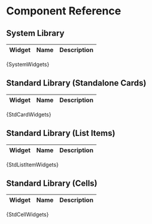 # Component Reference

## System Library

| Widget | Name | Description |
|--------|------|-------------|
{SystemWidgets}

## Standard Library (Standalone Cards)

| Widget | Name | Description |
|--------|------|-------------|
{StdCardWidgets}

## Standard Library (List Items)

| Widget | Name | Description |
|--------|------|-------------|
{StdListItemWidgets}

## Standard Library (Cells)

| Widget | Name | Description |
|--------|------|-------------|
{StdCellWidgets}


